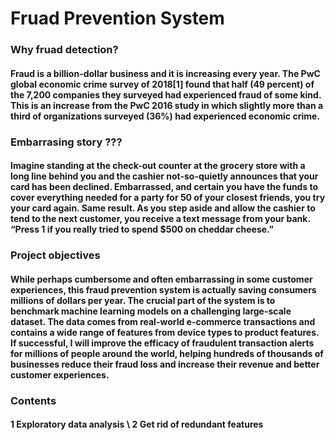 # Fruad Prevention System
### Why fruad detection?
#### Fraud is a billion-dollar business and it is increasing every year. The PwC global economic crime survey of 2018[1] found that half (49 percent) of the 7,200 companies they surveyed had experienced fraud of some kind. This is an increase from the PwC 2016 study in which slightly more than a third of organizations surveyed (36%) had experienced economic crime.
### Embarrasing story ???
#### Imagine standing at the check-out counter at the grocery store with a long line behind you and the cashier not-so-quietly announces that your card has been declined. Embarrassed, and certain you have the funds to cover everything needed for a party for 50 of your closest friends, you try your card again. Same result. As you step aside and allow the cashier to tend to the next customer, you receive a text message from your bank. “Press 1 if you really tried to spend $500 on cheddar cheese.”
### Project objectives 
#### While perhaps cumbersome and often embarrassing in some customer experiences, this fraud prevention system is actually saving consumers millions of dollars per year. The crucial part of the system is to benchmark machine learning models on a challenging large-scale dataset. The data comes from real-world e-commerce transactions and contains a wide range of features from device types to product features. If successful, I will improve the efficacy of fraudulent transaction alerts for millions of people around the world, helping hundreds of thousands of businesses reduce their fraud loss and increase their revenue and better customer experiences.
### Contents
#### 1 Exploratory data analysis \\ 2 Get rid of redundant features
